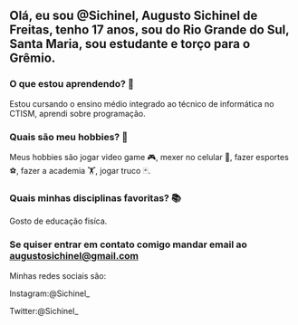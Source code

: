 ## Olá, eu sou @Sichinel, Augusto Sichinel de Freitas, tenho 17 anos, sou do Rio Grande do Sul, Santa Maria, sou estudante e torço para o Grêmio.
### O que estou aprendendo? 👀
Estou cursando o ensino médio integrado ao técnico de informática no CTISM, aprendi sobre programação.
### Quais são meu hobbies? 🎨
Meus hobbies são jogar video game 🎮, mexer no celular 📱, fazer esportes ⚽, fazer a academia 🏋️, jogar truco 🃏.
### Quais minhas disciplinas favoritas? 📚
Gosto de educação fisíca.
### Se quiser entrar em contato comigo mandar email ao augustosichinel@gmail.com
Minhas redes sociais são:

Instagram:@Sichinel_

Twitter:@Sichinel_
